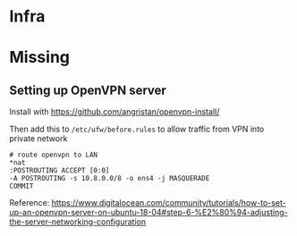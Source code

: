 Infra
=====

# Missing

## Setting up OpenVPN server

Install with https://github.com/angristan/openvpn-install/

Then add this to `/etc/ufw/before.rules` to allow traffic from VPN into private network

```
# route openvpn to LAN
*nat
:POSTROUTING ACCEPT [0:0]
-A POSTROUTING -s 10.8.0.0/8 -o ens4 -j MASQUERADE
COMMIT
```

Reference: https://www.digitalocean.com/community/tutorials/how-to-set-up-an-openvpn-server-on-ubuntu-18-04#step-6-%E2%80%94-adjusting-the-server-networking-configuration
